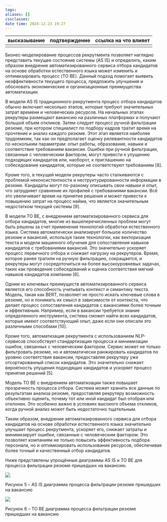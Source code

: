 ```yaml
---
tags: 
aliases: []
cssclasses: 
date time: 2024-12-23 19:27
---
```


| высказывание | подтверждение | ссылка на что влияет |
| ------------ | ------------- | -------------------- |
|              |               |                      |
Бизнес-моделирование процессов рекрутмента позволяет наглядно представить текущее состояние системы (AS IS) и определить, каким образом внедрение автоматизированного сервиса отбора кандидатов на основе обработки естественного языка может изменить и оптимизировать процесс (TO BE). Данный подход помогает выявить неэффективности текущего процесса, предложить улучшения и обосновать экономические и организационные преимущества автоматизации.

В модели AS IS традиционного рекрутмента процесс отбора кандидатов обычно включает несколько этапов, которые требуют значительных затрат времени и человеческих ресурсов. На начальных этапах рекрутеры размещают вакансию на различных платформах и получают большой объем откликов. Затем следует процесс ручной фильтрации резюме, при котором специалист по подбору кадров тратит время на прочтение и анализ каждого резюме. Этот этап является наиболее трудоемким, так как он предполагает оценку релевантности кандидатов по нескольким параметрам: опыт работы, образование, навыки и соответствие требованиям вакансии. Ошибки при ручной фильтрации, связанные с человеческим фактором, могут привести к упущению подходящих кандидатов или, наоборот, к приглашению на собеседование кандидатов, которые не соответствуют требованиям [8].

Кроме того, в текущей модели рекрутеры часто сталкиваются с проблемой неконсистентности и неструктурированности информации в резюме. Кандидаты могут по-разному описывать свои навыки и опыт, что затрудняет сравнение их профилей с требованиями вакансии. Всё это увеличивает время на принятие решения и может привести к повышению затрат на процесс найма, что является значительным недостатком текущей системы [9].

В модели TO BE, с внедрением автоматизированного сервиса для отбора кандидатов, многие из вышеперечисленных проблем могут быть решены за счет применения технологий обработки естественного языка. Система автоматически анализирует большое количество резюме и вакансий, используя такие технологии, как векторизация текста и модели машинного обучения для сопоставления навыков кандидатов с требованиями вакансий. Это значительно ускоряет процесс первичного отбора и снижает нагрузку на рекрутеров. Время, которое ранее тратили на ручную фильтрацию, сокращается, и рекрутеры могут сосредоточиться на более высокоуровневых задачах, таких как проведение собеседований и оценка соответствия мягкий навыков кандидатов компании [6].

Одним из ключевых преимуществ автоматизированного сервиса является его способность учитывать контекст и семантику текста. Модель, такая как BERT, позволяет не просто искать ключевые слова в резюме, но и понимать их смысл в зависимости от контекста, что делает процесс сопоставления кандидатов с вакансиями более точным и эффективным. Например, если в вакансии требуется знание определенного инструмента, система сможет найти всех кандидатов, которые имеют соответствующий опыт, даже если они описали это различными способами [10].

Кроме того, автоматизация рекрутмента с использованием NLP-сервисов способствует стандартизации процесса и минимизации ошибок, связанных с человеческим фактором. Сервис может не только фильтровать резюме, но и автоматически ранжировать кандидатов по уровню соответствия вакансии, предоставляя рекрутеру уже отсортированный список кандидатов. Это значительно снижает вероятность упущения подходящих кандидатов и ускоряет процесс принятия решений [5].

Модель TO BE с внедрением автоматизации также повышает прозрачность процесса отбора. Система может хранить все данные по результатам анализа резюме, предоставляя рекрутеру возможность объективно оценить, почему тот или иной кандидат был отобран или отклонен. Это особенно важно в условиях высокого объема откликов, когда ручной анализ может быть недостаточно тщательным.

Таким образом, внедрение автоматизированного сервиса для отбора кандидатов на основе обработки естественного языка значительно улучшает процесс рекрутмента, ускоряет его, снижает затраты и минимизирует ошибки, связанные с человеческим фактором. Это позволяет компаниям не только повысить эффективность подбора персонала, но и оптимизировать использование ресурсов, обеспечивая более точный и качественный отбор кандидатов.

Ниже представлены упрощённые диаграммы AS IS и TO BE для процесса фильтрации резюме пришедших на вакансию. 

![](https://lh7-rt.googleusercontent.com/docsz/AD_4nXfSFkjN00vdKBlL9Q49pVVbEvFf_LDAp83mTBIFGrs0i3LahFeuVgrATsnTP0FeYqCepldY90vKIsO4dZN6ibLFTyJYgB6JZzjJ0M8-7QjSFgneI5f0lD43hT7QhhQf6AQNWMGSNm5Q4kMPCyAeHw?key=YgP9hAqfvH38H8iaDtkTzAt7)

Рисунок 5 – AS IS диаграмма процесса фильтрации резюме пришедших на вакансию

![](https://lh7-rt.googleusercontent.com/docsz/AD_4nXcAoD5B8M1PpbUFPoPGOMcRnypvm9XBXgEEgLKETACKNmMjTsSbdMgnZ_adzMiQcJPwOVgu-nwNYd33mndbAvZ5PZ1ZdisVk9jIFvr6Rzh2BSQY-bZgbjo5-pEHETk5tWJMGLuGviKM5E-iHU_h7-o?key=YgP9hAqfvH38H8iaDtkTzAt7)

Рисунок 6 – TO BE диаграмма процесса фильтрации резюме пришедших на вакансию